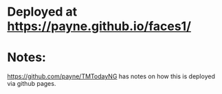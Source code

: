# Deployed at https://payne.github.io/faces1/

# Notes:

https://github.com/payne/TMTodayNG has notes on how this is deployed via github pages.

